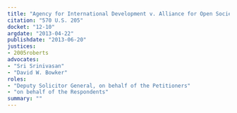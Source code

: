 ```yaml
---
title: "Agency for International Development v. Alliance for Open Society International, Inc."
citation: "570 U.S. 205"
docket: "12-10"
argdate: "2013-04-22"
publishdate: "2013-06-20"
justices:
- 2005roberts
advocates:
- "Sri Srinivasan"
- "David W. Bowker"
roles:
- "Deputy Solicitor General, on behalf of the Petitioners"
- "on behalf of the Respondents"
summary: ""
---
```


